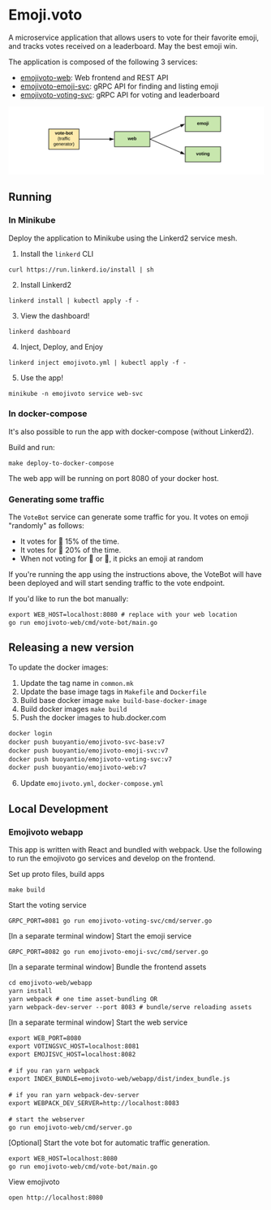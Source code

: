 # Emoji.voto

A microservice application that allows users to vote for their favorite emoji,
and tracks votes received on a leaderboard. May the best emoji win.

The application is composed of the following 3 services:

* [emojivoto-web](emojivoto-web/): Web frontend and REST API
* [emojivoto-emoji-svc](emojivoto-emoji-svc/): gRPC API for finding and listing emoji
* [emojivoto-voting-svc](emojivoto-voting-svc/): gRPC API for voting and leaderboard

![Emojivoto Topology](assets/emojivoto-topology.png "Emojivoto Topology")

## Running

### In Minikube

Deploy the application to Minikube using the Linkerd2 service mesh.

1. Install the `linkerd` CLI

```
curl https://run.linkerd.io/install | sh
```

2. Install Linkerd2

```
linkerd install | kubectl apply -f -
```

3. View the dashboard!

```
linkerd dashboard
```

4. Inject, Deploy, and Enjoy

```
linkerd inject emojivoto.yml | kubectl apply -f -
```

5. Use the app!

```
minikube -n emojivoto service web-svc
```

### In docker-compose

It's also possible to run the app with docker-compose (without Linkerd2).

Build and run:

```
make deploy-to-docker-compose
```

The web app will be running on port 8080 of your docker host.

### Generating some traffic

The `VoteBot` service can generate some traffic for you. It votes on emoji
"randomly" as follows:
- It votes for :doughnut: 15% of the time.
- It votes for :poop: 20% of the time.
- When not voting for :doughnut: or :poop:, it picks an emoji at random

If you're running the app using the instructions above, the VoteBot will have
been deployed and will start sending traffic to the vote endpoint.

If you'd like to run the bot manually:
```
export WEB_HOST=localhost:8080 # replace with your web location
go run emojivoto-web/cmd/vote-bot/main.go
```

## Releasing a new version

To update the docker images:
1. Update the tag name in `common.mk`
2. Update the base image tags in `Makefile` and `Dockerfile`
3. Build base docker image `make build-base-docker-image`
4. Build docker images `make build`
5. Push the docker images to hub.docker.com
```bash
docker login
docker push buoyantio/emojivoto-svc-base:v7
docker push buoyantio/emojivoto-emoji-svc:v7
docker push buoyantio/emojivoto-voting-svc:v7
docker push buoyantio/emojivoto-web:v7
```
6. Update `emojivoto.yml`, `docker-compose.yml`


## Local Development

### Emojivoto webapp

This app is written with React and bundled with webpack.
Use the following to run the emojivoto go services and develop on the frontend.

Set up proto files, build apps
```
make build
```

Start the voting service
```
GRPC_PORT=8081 go run emojivoto-voting-svc/cmd/server.go
```

[In a separate terminal window] Start the emoji service
```
GRPC_PORT=8082 go run emojivoto-emoji-svc/cmd/server.go
```

[In a separate terminal window] Bundle the frontend assets
```
cd emojivoto-web/webapp
yarn install
yarn webpack # one time asset-bundling OR
yarn webpack-dev-server --port 8083 # bundle/serve reloading assets
```

[In a separate terminal window] Start the web service
```
export WEB_PORT=8080
export VOTINGSVC_HOST=localhost:8081
export EMOJISVC_HOST=localhost:8082

# if you ran yarn webpack
export INDEX_BUNDLE=emojivoto-web/webapp/dist/index_bundle.js

# if you ran yarn webpack-dev-server
export WEBPACK_DEV_SERVER=http://localhost:8083

# start the webserver
go run emojivoto-web/cmd/server.go
```

[Optional] Start the vote bot for automatic traffic generation.
```
export WEB_HOST=localhost:8080
go run emojivoto-web/cmd/vote-bot/main.go
```

View emojivoto
```
open http://localhost:8080
```
